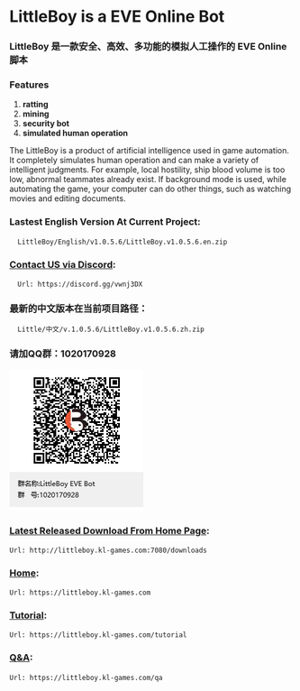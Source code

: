 
# LittleBoy is a EVE Online Bot
### LittleBoy 是一款安全、高效、多功能的模拟人工操作的 EVE Online 脚本


### Features
   1. **ratting**
   2. **mining**
   3. **security bot**
   4. **simulated human operation**

 

The LittleBoy is a product of artificial intelligence used in game automation. It completely simulates human operation and can make a variety of intelligent judgments. For example, local hostility, ship blood volume is too low, abnormal teammates already exist. If background mode is used, while automating the game, your computer can do other things, such as watching movies and editing documents.





### Lastest English Version At Current Project: 
      LittleBoy/English/v1.0.5.6/LittleBoy.v1.0.5.6.en.zip
      
### [Contact US via Discord]:
      Url: https://discord.gg/vwnj3DX
      


### 最新的中文版本在当前项目路径：
      Little/中文/v.1.0.5.6/LittleBoy.v1.0.5.6.zh.zip

### 请加QQ群：1020170928
<img src="QQ群联系我们.png">


 

### [Latest Released Download From Home Page]: 
    Url: http://littleboy.kl-games.com:7080/downloads


### [Home]: 
    Url: https://littleboy.kl-games.com


### [Tutorial]: 
    Url: https://littleboy.kl-games.com/tutorial


### [Q&A]: 
    Url: https://littleboy.kl-games.com/qa




[Latest Released Download From Home Page]: http://littleboy.kl-games.com:7080/downloads
[Home]: https://littleboy.kl-games.com
[Tutorial]: https://littleboy.kl-games.com/tutorial
[Q&A]: https://littleboy.kl-games.com/qa
[Contact US via Discord]: https://discord.gg/vwnj3DX


